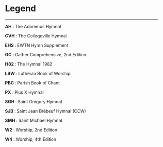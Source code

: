 # Legend

***

**AH**
: The Adoremus Hymnal  

**CVH**
: The Collegeville Hymnal  

**EHS**
: EWTN Hymn Supplement  

**GC**
: Gather Comprehensive, 2nd Edition  

**H82**
: The Hymnal 1982  

**LBW**
: Lutheran Book of Worship  

**PBC**
: Parish Book of Chant   

**PX**
: Pius X Hymnal  

**SGH**
: Saint Gregory Hymnal  

**SJB**
: Saint Jean Brébeuf Hymnal (CCW)  

**SMH**
: Saint Michael Hymnal  

**W2**
: Worship, 2nd Edition  

**W4**
: Worship, 4th Edition  
